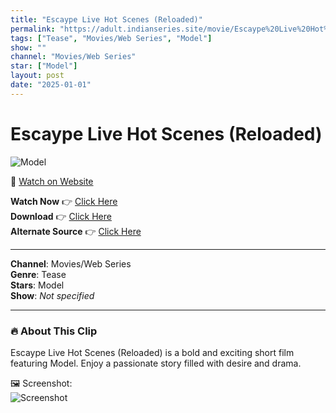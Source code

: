 ```yaml
---
title: "Escaype Live Hot Scenes (Reloaded)"
permalink: "https://adult.indianseries.site/movie/Escaype%20Live%20Hot%20Scenes%20(Reloaded)"
tags: ["Tease", "Movies/Web Series", "Model"]
show: ""
channel: "Movies/Web Series"
star: ["Model"]
layout: post
date: "2025-01-01"
---
```


# Escaype Live Hot Scenes (Reloaded)

![Model](https://shorts.desisins.com/wp-content/uploads/2023/05/Escape-Live-hot-scenes-shorts.desisins.com_.jpg)

🔗 [Watch on Website](https://adult.indianseries.site/movie/Escaype%20Live%20Hot%20Scenes%20(Reloaded))

**Watch Now** 👉 [Click Here](https://adult.indianseries.site/movie/Escaype%20Live%20Hot%20Scenes%20(Reloaded))  
**Download** 👉 [Click Here](https://adult.indianseries.site/movie/Escaype%20Live%20Hot%20Scenes%20(Reloaded))  
**Alternate Source** 👉 [Click Here](https://adult.indianseries.site/movie/Escaype%20Live%20Hot%20Scenes%20(Reloaded))

---

**Channel**: Movies/Web Series  
**Genre**: Tease  
**Stars**: Model  
**Show**: *Not specified*

---

### 🔥 About This Clip

Escaype Live Hot Scenes (Reloaded) is a bold and exciting short film featuring Model. Enjoy a passionate story filled with desire and drama.
 
🖼️ Screenshot:  
![Screenshot](https://shorts.desisins.com/wp-content/uploads/2023/05/Escape-Live-hot-scenes-shorts.desisins.com_.jpg)

